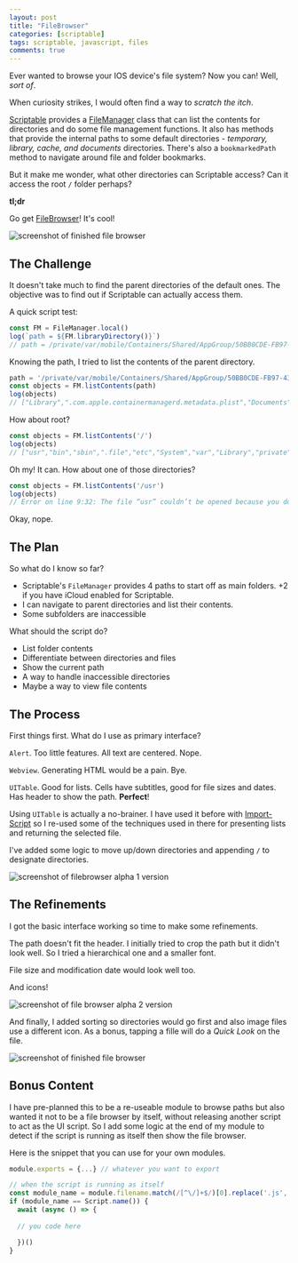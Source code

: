 ```yaml
---
layout: post
title: "FileBrowser"
categories: [scriptable]
tags: scriptable, javascript, files
comments: true
---
```


Ever wanted to browse your IOS device's file system? Now you can! Well, _sort of_.

When curiosity strikes, I would often find a way to _scratch the itch_. 

[Scriptable](https://scriptable.app) provides a [FileManager](https://docs.scriptable.app/filemanager/) class that can list the contents for directories and do some file management functions. It also has methods that provide the internal paths to some default directories - _temporary, library, cache, and documents_ directories. There's also a `bookmarkedPath` method to navigate around file and folder bookmarks.

But it make me wonder, what other directories can Scriptable access? Can it access the root `/` folder perhaps? 


<!--more-->

**tl;dr**

Go get [FileBrowser](https://github.com/supermamon/scriptable-file-browser)! It's cool!

![screenshot of finished file browser](/img/file-browser-mockup.png)

## The Challenge

It doesn't take much to find the parent directories of the default ones. The objective was to find out if Scriptable can actually access them.

A quick script test:

```javascript
const FM = FileManager.local()
log(`path = ${FM.libraryDirectory()}`)
// path = /private/var/mobile/Containers/Shared/AppGroup/50BB0CDE-FB97-4320-8FFE-1FF01B1EBD9E/Library
```

Knowing the path, I tried to list the contents of the parent directory.

```javascript
path = '/private/var/mobile/Containers/Shared/AppGroup/50BB0CDE-FB97-4320-8FFE-1FF01B1EBD9E'
const objects = FM.listContents(path)
log(objects)
// ["Library",".com.apple.containermanagerd.metadata.plist","Documents"]
```

How about root?

```javascript
const objects = FM.listContents('/')
log(objects)
// ["usr","bin","sbin",".file","etc","System","var","Library","private","dev",".ba",".mb","tmp","Applications","Developer","cores"]
```

Oh my! It can. How about one of those directories? 

```javascript
const objects = FM.listContents('/usr')
log(objects)
// Error on line 9:32: The file “usr” couldn’t be opened because you don’t have permission to view it.
```

Okay, nope.

## The Plan

So what do I know so far?

* Scriptable's `FileManager` provides 4 paths to start off as main folders. +2 if you have iCloud enabled for Scriptable. 
* I can navigate to parent directories and list their contents.
* Some subfolders are inaccessible 

What should the script do?

* List folder contents
* Differentiate between directories and files
* Show the current path
* A way to handle inaccessible directories
* Maybe a way to view file contents

## The Process

First things first. What do I use as primary interface? 

`Alert`. Too little features. All text are centered. Nope.

`Webview`. Generating HTML would be a pain. Bye.

`UITable`. Good for lists. Cells have subtitles, good for file sizes and dates. Has header to show the path. **Perfect**!


Using `UITable` is actually a no-brainer. I have used it before with [Import-Script](https://github.com/supermamon/scriptable-scripts/tree/master/Import-Script) so I re-used some of the techniques used in there for presenting lists and returning the selected file.

I've added some logic to move up/down directories and appending `/` to designate directories.

![screenshot of filebrowser alpha 1 version](/img/file-browser-v0.1a.png)

## The Refinements

I got the basic interface working so time to make some refinements. 

The path doesn't fit the header. I initially tried to crop the path but it didn't look well. So I tried a hierarchical one and a smaller font.

File size and modification date would look well too.

And icons!

![screenshot of file browser alpha 2 version](/img/file-browser-v0.2a.png)

And finally, I  added sorting so directories would go first and also image files use a different icon. As a bonus, tapping a fille will do a _Quick Look_ on the file.

![screenshot of finished file browser](/img/file-browser-mockup.png)
 

## Bonus Content

I have pre-planned this to be a re-useable module to browse paths but also wanted it not to be a file browser by itself, without releasing another script to act as the UI script. So I add some logic at the end of my module to detect if the script is running as itself then show the file browser.

Here is the snippet that you can use for your own modules.

```javascript
module.exports = {...} // whatever you want to export

// when the script is running as itself
const module_name = module.filename.match(/[^\/]+$/)[0].replace('.js', '')
if (module_name == Script.name()) {
  await (async () => {
  
  // you code here

  })()
}
```